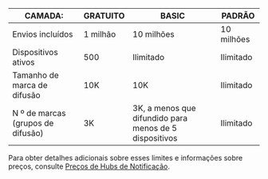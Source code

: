 
| CAMADA: | GRATUITO | BASIC | PADRÃO |
|----|----|----|----|
| Envios incluídos | 1 milhão | 10 milhões | 10 milhões |
| Dispositivos ativos | 500 | Ilimitado | Ilimitado |
| Tamanho de marca de difusão | 10K | 10K | Ilimitado |
| N º de marcas (grupos de difusão) | 3K | 3K, a menos que difundido para menos de 5 dispositivos | Ilimitado |

Para obter detalhes adicionais sobre esses limites e informações sobre preços, consulte [Preços de Hubs de Notificação](http://azure.microsoft.com/pricing/details/notification-hubs/).

<!---HONumber=August15_HO9-->